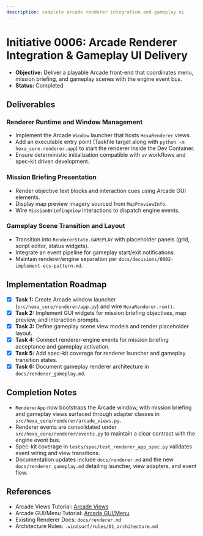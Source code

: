 ```yaml
---
description: complete arcade renderer integration and gameplay ui
---
```


# Initiative 0006: Arcade Renderer Integration & Gameplay UI Delivery

* **Objective:** Deliver a playable Arcade front-end that coordinates menu, mission briefing, and gameplay scenes with the engine event bus.
* **Status:** Completed

## Deliverables

### Renderer Runtime and Window Management

* Implement the Arcade `Window` launcher that hosts `HexaRenderer` views.
* Add an executable entry point (Taskfile target along with `python -m hexa_core.renderer.app`) to
  start the renderer inside the Dev Container.
* Ensure deterministic initialization compatible with `uv` workflows and spec-kit driven
  development.

### Mission Briefing Presentation

* Render objective text blocks and interaction cues using Arcade GUI elements.
* Display map preview imagery sourced from `MapPreviewInfo`.
* Wire `MissionBriefingView` interactions to dispatch engine events.

### Gameplay Scene Transition and Layout

* Transition into `RendererState.GAMEPLAY` with placeholder panels (grid, script editor, status
  widgets).
* Integrate an event pipeline for gameplay start/exit notifications.
* Maintain renderer/engine separation per `docs/decisions/0002-implement-ecs-pattern.md`.

## Implementation Roadmap

* [x] **Task 1:** Create Arcade window launcher (`src/hexa_core/renderer/app.py`) and wire
  `HexaRenderer.run()`.
* [x] **Task 2:** Implement GUI widgets for mission briefing objectives, map preview, and
  interaction prompts.
* [x] **Task 3:** Define gameplay scene view models and render placeholder layout.
* [x] **Task 4:** Connect renderer-engine events for mission briefing acceptance and gameplay
  activation.
* [x] **Task 5:** Add spec-kit coverage for renderer launcher and gameplay transition states.
* [x] **Task 6:** Document gameplay renderer architecture in `docs/renderer_gameplay.md`.

## Completion Notes

* `RendererApp` now bootstraps the Arcade window, with mission briefing and gameplay views surfaced
  through adapter classes in `src/hexa_core/renderer/arcade_views.py`.
* Renderer events are consolidated under `src/hexa_core/renderer/events.py` to maintain a clear
  contract with the engine event bus.
* Spec-kit coverage in `tests/spec/test_renderer_app_spec.py` validates event wiring and view
  transitions.
* Documentation updates include `docs/renderer.md` and the new `docs/renderer_gameplay.md` detailing
  launcher, view adapters, and event flow.

## References

* Arcade Views Tutorial: [Arcade Views][arcade-views]
* Arcade GUI/Menu Tutorial: [Arcade GUI/Menu][arcade-menu]
* Existing Renderer Docs: `docs/renderer.md`
* Architecture Rules: `.windsurf/rules/01_architecture.md`

[arcade-views]: https://api.arcade.academy/en/latest/tutorials/views/index.html
[arcade-menu]: https://api.arcade.academy/en/latest/tutorials/menu/index.html
